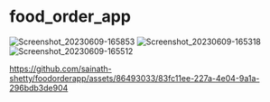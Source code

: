 # food_order_app

![Screenshot_20230609-165853](https://github.com/sainath-shetty/foodorderapp/assets/86493033/e911651a-698b-4042-9f1f-4d65a80863ef)
![Screenshot_20230609-165318](https://github.com/sainath-shetty/foodorderapp/assets/86493033/b177d3de-497f-4bd0-b296-26ac114c33eb)
![Screenshot_20230609-165512](https://github.com/sainath-shetty/foodorderapp/assets/86493033/d318a8e2-7e6a-4ac9-beab-e715793eb100)


https://github.com/sainath-shetty/foodorderapp/assets/86493033/83fc11ee-227a-4e04-9a1a-296bdb3de904


